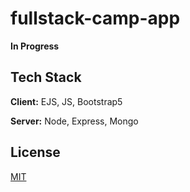 
# fullstack-camp-app

**In Progress** 


## Tech Stack

**Client:** EJS, JS, Bootstrap5

**Server:** Node, Express, Mongo

  
## License

[MIT](https://choosealicense.com/licenses/mit/)

  